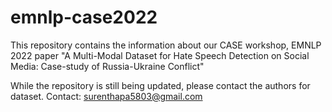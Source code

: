 # emnlp-case2022
This repository contains the information about our CASE workshop, EMNLP 2022 paper "A Multi-Modal Dataset for Hate Speech Detection on Social Media: Case-study of Russia-Ukraine Conflict"


While the repository is still being updated, please contact the authors for dataset. 
Contact: surenthapa5803@gmail.com
